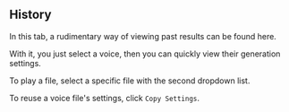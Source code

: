 ## History

In this tab, a rudimentary way of viewing past results can be found here.

With it, you just select a voice, then you can quickly view their generation settings.

To play a file, select a specific file with the second dropdown list.

To reuse a voice file's settings, click `Copy Settings`.